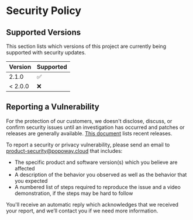 # Security Policy

## Supported Versions

This section lists which versions of this project are currently being supported with security updates.

| Version    | Supported          |
| ---------- | ------------------ |
| 2.1.0      | :white_check_mark: |
| < 2.0.0    | :x:                |

## Reporting a Vulnerability

For the protection of our customers, we doesn't disclose, discuss, or confirm security issues until an investigation has occurred and patches or releases are generally available. [This document](https://github.com/popoway/goknights/releases) lists recent releases. 

To report a security or privacy vulnerability, please send an email to product-security@popoway.cloud that includes: 

- The specific product and software version(s) which you believe are affected
- A description of the behavior you observed as well as the behavior that you expected
- A numbered list of steps required to reproduce the issue and a video demonstration, if the steps may be hard to follow

You'll receive an automatic reply which acknowledges that we received your report, and we’ll contact you if we need more information.